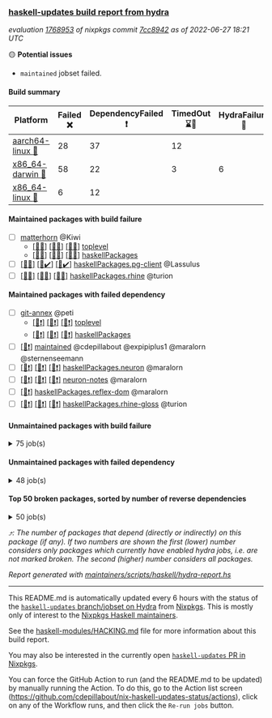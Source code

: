 ### [haskell-updates build report from hydra](https://hydra.nixos.org/jobset/nixpkgs/haskell-updates)
*evaluation [1768953](https://hydra.nixos.org/eval/1768953) of nixpkgs commit [7cc8942](https://github.com/NixOS/nixpkgs/commits/7cc8942e14a3fc4f7be49277d04803bb66fecf35) as of 2022-06-27 18:21 UTC*

:yellow_circle: **Potential issues**
  * `maintained` jobset failed.

#### Build summary

 | Platform | Failed :x: | DependencyFailed :heavy_exclamation_mark: | TimedOut :hourglass::no_entry_sign: | HydraFailure :construction: | Success :heavy_check_mark: | 
 | --- | --- | --- | --- | --- | --- | 
 | [aarch64-linux :iphone:](https://hydra.nixos.org/eval/1768953?filter=.aarch64-linux) | 28 | 37 | 12 |  | 6273 | 
 | [x86_64-darwin :apple:](https://hydra.nixos.org/eval/1768953?filter=.x86_64-darwin) | 58 | 22 | 3 | 6 | 6206 | 
 | [x86_64-linux :penguin:](https://hydra.nixos.org/eval/1768953?filter=.x86_64-linux) | 6 | 12 |  |  | 6365 | 
#### Maintained packages with build failure
- [ ] [matterhorn](https://hydra.nixos.org/eval/1768953?filter=matterhorn) @Kiwi
  - [[:iphone::x:]](https://hydra.nixos.org/build/181631400) [[:apple::x:]](https://hydra.nixos.org/build/181631581) [[:penguin::x:]](https://hydra.nixos.org/build/181631449) [toplevel](https://hydra.nixos.org/eval/1768953?filter=matterhorn)
  - [[:iphone::x:]](https://hydra.nixos.org/build/181631243) [[:apple::x:]](https://hydra.nixos.org/build/181630960) [[:penguin::x:]](https://hydra.nixos.org/build/181631490) [haskellPackages](https://hydra.nixos.org/eval/1768953?filter=haskellPackages.matterhorn)
- [ ] [[:iphone::x:]](https://hydra.nixos.org/build/181630954) [[:apple::heavy_check_mark:]](https://hydra.nixos.org/build/181631462) [[:penguin::heavy_check_mark:]](https://hydra.nixos.org/build/181631075) [haskellPackages.pg-client](https://hydra.nixos.org/eval/1768953?filter=haskellPackages.pg-client) @Lassulus
- [ ] [[:iphone::x:]](https://hydra.nixos.org/build/181631659) [[:apple::x:]](https://hydra.nixos.org/build/181631399) [[:penguin::x:]](https://hydra.nixos.org/build/181631566) [haskellPackages.rhine](https://hydra.nixos.org/eval/1768953?filter=haskellPackages.rhine) @turion
#### Maintained packages with failed dependency
- [ ] [git-annex](https://hydra.nixos.org/eval/1768953?filter=git-annex) @peti
  - [[:iphone::heavy_exclamation_mark:]](https://hydra.nixos.org/build/181631476) [[:apple::heavy_exclamation_mark:]](https://hydra.nixos.org/build/181631307) [[:penguin::heavy_exclamation_mark:]](https://hydra.nixos.org/build/181631365) [toplevel](https://hydra.nixos.org/eval/1768953?filter=git-annex)
  - [[:iphone::heavy_exclamation_mark:]](https://hydra.nixos.org/build/181630906) [[:apple::heavy_exclamation_mark:]](https://hydra.nixos.org/build/181631177) [[:penguin::heavy_exclamation_mark:]](https://hydra.nixos.org/build/181631201) [haskellPackages](https://hydra.nixos.org/eval/1768953?filter=haskellPackages.git-annex)
- [ ] [[:penguin::heavy_exclamation_mark:]](https://hydra.nixos.org/build/181631494) [maintained](https://hydra.nixos.org/eval/1768953?filter=maintained) @cdepillabout @expipiplus1 @maralorn @sternenseemann
- [ ] [[:iphone::heavy_exclamation_mark:]](https://hydra.nixos.org/build/181631669) [[:apple::heavy_exclamation_mark:]](https://hydra.nixos.org/build/181631212) [[:penguin::heavy_exclamation_mark:]](https://hydra.nixos.org/build/181630859) [haskellPackages.neuron](https://hydra.nixos.org/eval/1768953?filter=haskellPackages.neuron) @maralorn
- [ ] [[:iphone::heavy_exclamation_mark:]](https://hydra.nixos.org/build/181631160) [[:apple::heavy_exclamation_mark:]](https://hydra.nixos.org/build/181631658) [[:penguin::heavy_exclamation_mark:]](https://hydra.nixos.org/build/181631393) [neuron-notes](https://hydra.nixos.org/eval/1768953?filter=neuron-notes) @maralorn
- [ ] [[:penguin::heavy_exclamation_mark:]](https://hydra.nixos.org/build/181631145) [haskellPackages.reflex-dom](https://hydra.nixos.org/eval/1768953?filter=haskellPackages.reflex-dom) @maralorn
- [ ] [[:iphone::heavy_exclamation_mark:]](https://hydra.nixos.org/build/181631303) [[:apple::heavy_exclamation_mark:]](https://hydra.nixos.org/build/181631674) [[:penguin::heavy_exclamation_mark:]](https://hydra.nixos.org/build/181631069) [haskellPackages.rhine-gloss](https://hydra.nixos.org/eval/1768953?filter=haskellPackages.rhine-gloss) @turion
#### Unmaintained packages with build failure
<details><summary>75 job(s) </summary>

- [ ] [[:iphone::x:]](https://hydra.nixos.org/build/181631297) [[:apple::x:]](https://hydra.nixos.org/build/181630989) [[:penguin::x:]](https://hydra.nixos.org/build/181631660) [haskellPackages.reflex](https://hydra.nixos.org/eval/1768953?filter=haskellPackages.reflex)  :arrow_heading_up: 7 | 44
- [ ] [[:iphone::x:]](https://hydra.nixos.org/build/181215491) [[:apple::heavy_check_mark:]](https://hydra.nixos.org/build/181215072) [[:penguin::heavy_check_mark:]](https://hydra.nixos.org/build/181220196) [haskellPackages.OrderedBits](https://hydra.nixos.org/eval/1768953?filter=haskellPackages.OrderedBits)  :arrow_heading_up: 5 | 36
- [ ] [[:iphone::heavy_check_mark:]](https://hydra.nixos.org/build/181219383) [[:apple::x:]](https://hydra.nixos.org/build/181218563) [[:penguin::heavy_check_mark:]](https://hydra.nixos.org/build/181217309) [haskellPackages.zip](https://hydra.nixos.org/eval/1768953?filter=haskellPackages.zip)  :arrow_heading_up: 5 | 11
- [ ] [[:iphone::x:]](https://hydra.nixos.org/build/181219721) [[:apple::heavy_check_mark:]](https://hydra.nixos.org/build/181219617) [[:penguin::heavy_check_mark:]](https://hydra.nixos.org/build/181216423) [haskellPackages.polysemy-conc](https://hydra.nixos.org/eval/1768953?filter=haskellPackages.polysemy-conc)  :arrow_heading_up: 5 | 10
- [ ] [[:iphone::x:]](https://hydra.nixos.org/build/181217887) [[:apple::heavy_check_mark:]](https://hydra.nixos.org/build/181217104) [[:penguin::heavy_check_mark:]](https://hydra.nixos.org/build/181217686) [haskellPackages.hw-json-simd](https://hydra.nixos.org/eval/1768953?filter=haskellPackages.hw-json-simd)  :arrow_heading_up: 2 | 8
- [ ] [[:iphone::x:]](https://hydra.nixos.org/build/181631370) [[:apple::heavy_check_mark:]](https://hydra.nixos.org/build/181631322) [[:penguin::heavy_check_mark:]](https://hydra.nixos.org/build/181630847) [haskellPackages.hw-simd](https://hydra.nixos.org/eval/1768953?filter=haskellPackages.hw-simd)  :arrow_heading_up: 2 | 8
- [ ] [[:iphone::x:]](https://hydra.nixos.org/build/180919586) [[:apple::heavy_check_mark:]](https://hydra.nixos.org/build/180928919) [[:penguin::heavy_check_mark:]](https://hydra.nixos.org/build/180919438) [haskellPackages.quic](https://hydra.nixos.org/eval/1768953?filter=haskellPackages.quic)  :arrow_heading_up: 2 | 2
- [ ] [[:iphone::x:]](https://hydra.nixos.org/build/180917028) [[:apple::heavy_check_mark:]](https://hydra.nixos.org/build/180916690) [[:penguin::heavy_check_mark:]](https://hydra.nixos.org/build/180914250) [haskellPackages.freetype2](https://hydra.nixos.org/eval/1768953?filter=haskellPackages.freetype2)  :arrow_heading_up: 1 | 8
- [ ] [[:iphone::x:]](https://hydra.nixos.org/build/181214873) [[:apple::heavy_check_mark:]](https://hydra.nixos.org/build/181220078) [[:penguin::heavy_check_mark:]](https://hydra.nixos.org/build/181217952) [haskellPackages.flatparse](https://hydra.nixos.org/eval/1768953?filter=haskellPackages.flatparse)  :arrow_heading_up: 1 | 5
- [ ] [[:iphone::x:]](https://hydra.nixos.org/build/180932162) [[:apple::heavy_check_mark:]](https://hydra.nixos.org/build/180914093) [[:penguin::heavy_check_mark:]](https://hydra.nixos.org/build/180931907) [haskellPackages.long-double](https://hydra.nixos.org/eval/1768953?filter=haskellPackages.long-double)  :arrow_heading_up: 1 | 2
- [ ] [[:iphone::x:]](https://hydra.nixos.org/build/180925334) [[:apple::x:]](https://hydra.nixos.org/build/180927529) [[:penguin::heavy_check_mark:]](https://hydra.nixos.org/build/180916706) [haskellPackages.easytensor](https://hydra.nixos.org/eval/1768953?filter=haskellPackages.easytensor)  :arrow_heading_up: 1 | 1
- [ ] [[:iphone::x:]](https://hydra.nixos.org/build/180916464) [[:apple::heavy_check_mark:]](https://hydra.nixos.org/build/180930209) [[:penguin::heavy_check_mark:]](https://hydra.nixos.org/build/180929837) [haskellPackages.nlopt-haskell](https://hydra.nixos.org/eval/1768953?filter=haskellPackages.nlopt-haskell)  :arrow_heading_up: 1 | 1
- [ ] [[:iphone::x:]](https://hydra.nixos.org/build/181631651) [[:apple::x:]](https://hydra.nixos.org/build/181631068) [[:penguin::x:]](https://hydra.nixos.org/build/181630869) [haskellPackages.rustls](https://hydra.nixos.org/eval/1768953?filter=haskellPackages.rustls)  :arrow_heading_up: 1 | 1
- [ ] [[:iphone::x:]](https://hydra.nixos.org/build/180920611) [[:apple::heavy_check_mark:]](https://hydra.nixos.org/build/180928862) [[:penguin::heavy_check_mark:]](https://hydra.nixos.org/build/180918689) [haskellPackages.swisstable](https://hydra.nixos.org/eval/1768953?filter=haskellPackages.swisstable)  :arrow_heading_up: 1 | 1
- [ ] [[:iphone::x:]](https://hydra.nixos.org/build/180919558) [[:apple::heavy_check_mark:]](https://hydra.nixos.org/build/180919860) [[:penguin::heavy_check_mark:]](https://hydra.nixos.org/build/180917428) [haskellPackages.unicode-properties](https://hydra.nixos.org/eval/1768953?filter=haskellPackages.unicode-properties)  :arrow_heading_up: 1 | 1
- [ ] [[:iphone::x:]](https://hydra.nixos.org/build/181631275) [[:apple::x:]](https://hydra.nixos.org/build/181631549) [[:penguin::x:]](https://hydra.nixos.org/build/181631545) [haskell.packages.ghc8107.purescript](https://hydra.nixos.org/eval/1768953?filter=haskell.packages.ghc8107.purescript)  :arrow_heading_up: 0 | 8
- [ ] [[:iphone::heavy_check_mark:]](https://hydra.nixos.org/build/180919819) [[:apple::x:]](https://hydra.nixos.org/build/180916063) [[:penguin::heavy_check_mark:]](https://hydra.nixos.org/build/180915941) [haskellPackages.PyF](https://hydra.nixos.org/eval/1768953?filter=haskellPackages.PyF)  :arrow_heading_up: 0 | 4
- [ ] [[:iphone::heavy_check_mark:]](https://hydra.nixos.org/build/180926531) [[:apple::x:]](https://hydra.nixos.org/build/180931287) [[:penguin::heavy_check_mark:]](https://hydra.nixos.org/build/180917049) [haskellPackages.hmidi](https://hydra.nixos.org/eval/1768953?filter=haskellPackages.hmidi)  :arrow_heading_up: 0 | 4
- [ ] [[:iphone::heavy_check_mark:]](https://hydra.nixos.org/build/181216462) [[:apple::x:]](https://hydra.nixos.org/build/181220290) [[:penguin::heavy_check_mark:]](https://hydra.nixos.org/build/181220153) [haskellPackages.posix-socket](https://hydra.nixos.org/eval/1768953?filter=haskellPackages.posix-socket)  :arrow_heading_up: 0 | 2
- [ ] [[:iphone::x:]](https://hydra.nixos.org/build/181631162) [[:apple::x:]](https://hydra.nixos.org/build/181631679) [[:penguin::x:]](https://hydra.nixos.org/build/181630860) [haskellPackages.discord-haskell](https://hydra.nixos.org/eval/1768953?filter=haskellPackages.discord-haskell)  :arrow_heading_up: 0 | 1
- [ ] [[:iphone::heavy_check_mark:]](https://hydra.nixos.org/build/181218663) [[:apple::x:]](https://hydra.nixos.org/build/181218267) [[:penguin::heavy_check_mark:]](https://hydra.nixos.org/build/181219989) [haskellPackages.gi-gdkx11](https://hydra.nixos.org/eval/1768953?filter=haskellPackages.gi-gdkx11)  :arrow_heading_up: 0 | 1
- [ ] [[:iphone::heavy_check_mark:]](https://hydra.nixos.org/build/180915435) [[:apple::x:]](https://hydra.nixos.org/build/180926252) [[:penguin::heavy_check_mark:]](https://hydra.nixos.org/build/180916892) [haskellPackages.hamid](https://hydra.nixos.org/eval/1768953?filter=haskellPackages.hamid)  :arrow_heading_up: 0 | 1
- [ ] [[:iphone::heavy_check_mark:]](https://hydra.nixos.org/build/180916932) [[:apple::x:]](https://hydra.nixos.org/build/180930872) [[:penguin::heavy_check_mark:]](https://hydra.nixos.org/build/180931183) [haskellPackages.hmatrix-morpheus](https://hydra.nixos.org/eval/1768953?filter=haskellPackages.hmatrix-morpheus)  :arrow_heading_up: 0 | 1
- [ ] [[:iphone::heavy_check_mark:]](https://hydra.nixos.org/build/180928837) [[:apple::x:]](https://hydra.nixos.org/build/180927311) [[:penguin::heavy_check_mark:]](https://hydra.nixos.org/build/180925661) [haskellPackages.huckleberry](https://hydra.nixos.org/eval/1768953?filter=haskellPackages.huckleberry)  :arrow_heading_up: 0 | 1
- [ ] [[:iphone::heavy_check_mark:]](https://hydra.nixos.org/build/181539508) [[:apple::x:]](https://hydra.nixos.org/build/180927496) [[:penguin::heavy_check_mark:]](https://hydra.nixos.org/build/181539476) [haskellPackages.openal-ffi](https://hydra.nixos.org/eval/1768953?filter=haskellPackages.openal-ffi)  :arrow_heading_up: 0 | 1
- [ ] [[:iphone::x:]](https://hydra.nixos.org/build/180918524) [[:apple::heavy_check_mark:]](https://hydra.nixos.org/build/180915627) [[:penguin::heavy_check_mark:]](https://hydra.nixos.org/build/180917298) [haskellPackages.picosat](https://hydra.nixos.org/eval/1768953?filter=haskellPackages.picosat)  :arrow_heading_up: 0 | 1
- [ ] [[:iphone::heavy_check_mark:]](https://hydra.nixos.org/build/180929022) [[:apple::x:]](https://hydra.nixos.org/build/180925474) [[:penguin::heavy_check_mark:]](https://hydra.nixos.org/build/180927388) [haskellPackages.select](https://hydra.nixos.org/eval/1768953?filter=haskellPackages.select)  :arrow_heading_up: 0 | 1
- [ ] [[:iphone::heavy_check_mark:]](https://hydra.nixos.org/build/180913380) [[:apple::x:]](https://hydra.nixos.org/build/180917235) [[:penguin::heavy_check_mark:]](https://hydra.nixos.org/build/180923180) [haskellPackages.sysinfo](https://hydra.nixos.org/eval/1768953?filter=haskellPackages.sysinfo)  :arrow_heading_up: 0 | 1
- [ ] [[:iphone::heavy_check_mark:]](https://hydra.nixos.org/build/180929056) [[:apple::x:]](https://hydra.nixos.org/build/180921442) [[:penguin::heavy_check_mark:]](https://hydra.nixos.org/build/180914673) [haskellPackages.FractalArt](https://hydra.nixos.org/eval/1768953?filter=haskellPackages.FractalArt) 
- [ ] [[:iphone::x:]](https://hydra.nixos.org/build/180916655) [[:apple::heavy_check_mark:]](https://hydra.nixos.org/build/180920667) [[:penguin::heavy_check_mark:]](https://hydra.nixos.org/build/180924203) [haskellPackages.HsASA](https://hydra.nixos.org/eval/1768953?filter=haskellPackages.HsASA) 
- [ ] [[:iphone::heavy_check_mark:]](https://hydra.nixos.org/build/180931908) [[:apple::x:]](https://hydra.nixos.org/build/180917108) [[:penguin::heavy_check_mark:]](https://hydra.nixos.org/build/180927866) [haskellPackages.chiphunk](https://hydra.nixos.org/eval/1768953?filter=haskellPackages.chiphunk) 
- [ ] [[:iphone::x:]](https://hydra.nixos.org/build/180921333) [[:apple::heavy_check_mark:]](https://hydra.nixos.org/build/180920296) [[:penguin::heavy_check_mark:]](https://hydra.nixos.org/build/180918218) [haskellPackages.comfort-fftw](https://hydra.nixos.org/eval/1768953?filter=haskellPackages.comfort-fftw) 
- [ ] [[:iphone::heavy_check_mark:]](https://hydra.nixos.org/build/180929622) [[:apple::x:]](https://hydra.nixos.org/build/180916807) [[:penguin::heavy_check_mark:]](https://hydra.nixos.org/build/180923768) [haskellPackages.diskhash](https://hydra.nixos.org/eval/1768953?filter=haskellPackages.diskhash) 
- [ ] [[:iphone::heavy_check_mark:]](https://hydra.nixos.org/build/180930841) [[:apple::x:]](https://hydra.nixos.org/build/180925496) [[:penguin::heavy_check_mark:]](https://hydra.nixos.org/build/180914584) [haskellPackages.env-extra](https://hydra.nixos.org/eval/1768953?filter=haskellPackages.env-extra) 
- [ ] [[:iphone::heavy_check_mark:]](https://hydra.nixos.org/build/180916440) [[:apple::x:]](https://hydra.nixos.org/build/180918458) [[:penguin::heavy_check_mark:]](https://hydra.nixos.org/build/180922663) [haskellPackages.epub-tools](https://hydra.nixos.org/eval/1768953?filter=haskellPackages.epub-tools) 
- [ ] [[:iphone::heavy_check_mark:]](https://hydra.nixos.org/build/180920690) [[:apple::x:]](https://hydra.nixos.org/build/180923700) [[:penguin::heavy_check_mark:]](https://hydra.nixos.org/build/180925368) [haskellPackages.fudgets](https://hydra.nixos.org/eval/1768953?filter=haskellPackages.fudgets) 
- [ ] [[:iphone::heavy_check_mark:]](https://hydra.nixos.org/build/181217978) [[:apple::x:]](https://hydra.nixos.org/build/181219181) [[:penguin::heavy_check_mark:]](https://hydra.nixos.org/build/181216886) [haskellPackages.gerrit](https://hydra.nixos.org/eval/1768953?filter=haskellPackages.gerrit) 
- [ ] [[:iphone::heavy_check_mark:]](https://hydra.nixos.org/build/180923881) [[:apple::x:]](https://hydra.nixos.org/build/180928812) [[:penguin::heavy_check_mark:]](https://hydra.nixos.org/build/180930430) [haskellPackages.ghc-gc-hook](https://hydra.nixos.org/eval/1768953?filter=haskellPackages.ghc-gc-hook) 
- [ ] [[:apple::x:]](https://hydra.nixos.org/build/181217781) [haskellPackages.gi-gtkosxapplication](https://hydra.nixos.org/eval/1768953?filter=haskellPackages.gi-gtkosxapplication) 
- [ ] [[:iphone::x:]](https://hydra.nixos.org/build/180930054) [[:penguin::heavy_check_mark:]](https://hydra.nixos.org/build/180929967) [haskellPackages.gnome-keyring](https://hydra.nixos.org/eval/1768953?filter=haskellPackages.gnome-keyring) 
- [ ] [[:apple::x:]](https://hydra.nixos.org/build/180916711) [haskellPackages.gtk-mac-integration](https://hydra.nixos.org/eval/1768953?filter=haskellPackages.gtk-mac-integration) 
- [ ] [[:iphone::heavy_check_mark:]](https://hydra.nixos.org/build/180922334) [[:apple::x:]](https://hydra.nixos.org/build/180914373) [[:penguin::heavy_check_mark:]](https://hydra.nixos.org/build/180914347) [haskellPackages.gtk-traymanager](https://hydra.nixos.org/eval/1768953?filter=haskellPackages.gtk-traymanager) 
- [ ] [[:apple::x:]](https://hydra.nixos.org/build/180930325) [haskellPackages.gtk3-mac-integration](https://hydra.nixos.org/eval/1768953?filter=haskellPackages.gtk3-mac-integration) 
- [ ] [[:iphone::heavy_check_mark:]](https://hydra.nixos.org/build/180931095) [[:apple::x:]](https://hydra.nixos.org/build/180926799) [[:penguin::heavy_check_mark:]](https://hydra.nixos.org/build/180925591) [haskellPackages.hid](https://hydra.nixos.org/eval/1768953?filter=haskellPackages.hid) 
- [ ] [[:iphone::heavy_check_mark:]](https://hydra.nixos.org/build/180925058) [[:apple::x:]](https://hydra.nixos.org/build/180926028) [[:penguin::heavy_check_mark:]](https://hydra.nixos.org/build/180916549) [haskellPackages.higher-leveldb](https://hydra.nixos.org/eval/1768953?filter=haskellPackages.higher-leveldb) 
- [ ] [[:iphone::heavy_check_mark:]](https://hydra.nixos.org/build/181630862) [[:apple::x:]](https://hydra.nixos.org/build/181631326) [[:penguin::heavy_check_mark:]](https://hydra.nixos.org/build/181631516) [haskellPackages.highlight](https://hydra.nixos.org/eval/1768953?filter=haskellPackages.highlight) 
- [ ] [[:iphone::heavy_check_mark:]](https://hydra.nixos.org/build/181216976) [[:apple::x:]](https://hydra.nixos.org/build/181220642) [[:penguin::heavy_check_mark:]](https://hydra.nixos.org/build/181219635) [haskellPackages.hinotify-conduit](https://hydra.nixos.org/eval/1768953?filter=haskellPackages.hinotify-conduit) 
- [ ] [[:iphone::heavy_check_mark:]](https://hydra.nixos.org/build/180915017) [[:apple::x:]](https://hydra.nixos.org/build/180925998) [[:penguin::heavy_check_mark:]](https://hydra.nixos.org/build/180913515) [haskellPackages.hsshellscript](https://hydra.nixos.org/eval/1768953?filter=haskellPackages.hsshellscript) 
- [ ] [[:iphone::heavy_check_mark:]](https://hydra.nixos.org/build/180928634) [[:apple::x:]](https://hydra.nixos.org/build/180919427) [[:penguin::heavy_check_mark:]](https://hydra.nixos.org/build/180914603) [haskellPackages.hssourceinfo](https://hydra.nixos.org/eval/1768953?filter=haskellPackages.hssourceinfo) 
- [ ] [[:iphone::heavy_check_mark:]](https://hydra.nixos.org/build/180927504) [[:apple::x:]](https://hydra.nixos.org/build/180919363) [[:penguin::heavy_check_mark:]](https://hydra.nixos.org/build/180922144) [haskellPackages.ipcvar](https://hydra.nixos.org/eval/1768953?filter=haskellPackages.ipcvar) 
- [ ] [[:iphone::x:]](https://hydra.nixos.org/build/181217677) [[:apple::heavy_check_mark:]](https://hydra.nixos.org/build/181220022) [[:penguin::heavy_check_mark:]](https://hydra.nixos.org/build/181217995) [haskellPackages.jammittools](https://hydra.nixos.org/eval/1768953?filter=haskellPackages.jammittools) 
- [ ] [[:apple::x:]](https://hydra.nixos.org/build/180921277) [haskellPackages.kqueue](https://hydra.nixos.org/eval/1768953?filter=haskellPackages.kqueue) 
- [ ] [[:iphone::heavy_check_mark:]](https://hydra.nixos.org/build/180928147) [[:apple::x:]](https://hydra.nixos.org/build/180919820) [[:penguin::heavy_check_mark:]](https://hydra.nixos.org/build/180915732) [haskellPackages.linux-framebuffer](https://hydra.nixos.org/eval/1768953?filter=haskellPackages.linux-framebuffer) 
- [ ] [[:iphone::heavy_check_mark:]](https://hydra.nixos.org/build/181215225) [[:apple::x:]](https://hydra.nixos.org/build/181219264) [[:penguin::heavy_check_mark:]](https://hydra.nixos.org/build/181216549) [haskellPackages.mediawiki2latex](https://hydra.nixos.org/eval/1768953?filter=haskellPackages.mediawiki2latex) 
- [ ] [[:iphone::heavy_check_mark:]](https://hydra.nixos.org/build/180931734) [[:apple::x:]](https://hydra.nixos.org/build/180928479) [[:penguin::heavy_check_mark:]](https://hydra.nixos.org/build/180915059) [haskellPackages.memfd](https://hydra.nixos.org/eval/1768953?filter=haskellPackages.memfd) 
- [ ] [[:iphone::heavy_check_mark:]](https://hydra.nixos.org/build/180918049) [[:apple::x:]](https://hydra.nixos.org/build/180915245) [[:penguin::heavy_check_mark:]](https://hydra.nixos.org/build/180918396) [haskellPackages.mercury-api](https://hydra.nixos.org/eval/1768953?filter=haskellPackages.mercury-api) 
- [ ] [[:iphone::heavy_check_mark:]](https://hydra.nixos.org/build/180919083) [[:apple::x:]](https://hydra.nixos.org/build/180931100) [[:penguin::heavy_check_mark:]](https://hydra.nixos.org/build/180925378) [haskellPackages.nano-cryptr](https://hydra.nixos.org/eval/1768953?filter=haskellPackages.nano-cryptr) 
- [ ] [[:iphone::heavy_check_mark:]](https://hydra.nixos.org/build/181215680) [[:apple::x:]](https://hydra.nixos.org/build/181219898) [[:penguin::heavy_check_mark:]](https://hydra.nixos.org/build/181214798) [haskellPackages.persistent-pagination](https://hydra.nixos.org/eval/1768953?filter=haskellPackages.persistent-pagination) 
- [ ] [[:iphone::heavy_check_mark:]](https://hydra.nixos.org/build/181215470) [[:apple::x:]](https://hydra.nixos.org/build/181215996) [[:penguin::heavy_check_mark:]](https://hydra.nixos.org/build/181216629) [haskellPackages.phatsort](https://hydra.nixos.org/eval/1768953?filter=haskellPackages.phatsort) 
- [ ] [[:iphone::heavy_check_mark:]](https://hydra.nixos.org/build/180920020) [[:apple::x:]](https://hydra.nixos.org/build/180914490) [[:penguin::heavy_check_mark:]](https://hydra.nixos.org/build/180926099) [haskellPackages.ping-wrapper](https://hydra.nixos.org/eval/1768953?filter=haskellPackages.ping-wrapper) 
- [ ] [[:iphone::heavy_check_mark:]](https://hydra.nixos.org/build/180926743) [[:apple::x:]](https://hydra.nixos.org/build/180923137) [[:penguin::heavy_check_mark:]](https://hydra.nixos.org/build/180922850) [haskellPackages.posix-timer](https://hydra.nixos.org/eval/1768953?filter=haskellPackages.posix-timer) 
- [ ] [[:iphone::heavy_check_mark:]](https://hydra.nixos.org/build/180914300) [[:apple::x:]](https://hydra.nixos.org/build/180914271) [[:penguin::heavy_check_mark:]](https://hydra.nixos.org/build/180915106) [haskellPackages.pthread](https://hydra.nixos.org/eval/1768953?filter=haskellPackages.pthread) 
- [ ] [[:iphone::x:]](https://hydra.nixos.org/build/180923259) [[:apple::heavy_check_mark:]](https://hydra.nixos.org/build/180929137) [[:penguin::heavy_check_mark:]](https://hydra.nixos.org/build/180925421) [haskellPackages.risc386](https://hydra.nixos.org/eval/1768953?filter=haskellPackages.risc386) 
- [ ] [[:iphone::heavy_check_mark:]](https://hydra.nixos.org/build/181539447) [[:apple::x:]](https://hydra.nixos.org/build/180925060) [[:penguin::heavy_check_mark:]](https://hydra.nixos.org/build/181539569) [haskellPackages.sfml-audio](https://hydra.nixos.org/eval/1768953?filter=haskellPackages.sfml-audio) 
- [ ] [[:iphone::heavy_check_mark:]](https://hydra.nixos.org/build/180920414) [[:apple::x:]](https://hydra.nixos.org/build/180930142) [[:penguin::heavy_check_mark:]](https://hydra.nixos.org/build/180924465) [haskellPackages.shared-memory](https://hydra.nixos.org/eval/1768953?filter=haskellPackages.shared-memory) 
- [ ] [[:iphone::hourglass::no_entry_sign:]](https://hydra.nixos.org/build/181219202) [[:apple::x:]](https://hydra.nixos.org/build/181220451) [[:penguin::heavy_check_mark:]](https://hydra.nixos.org/build/181218302) [haskellPackages.skews](https://hydra.nixos.org/eval/1768953?filter=haskellPackages.skews) 
- [ ] [[:iphone::x:]](https://hydra.nixos.org/build/180931151) [[:apple::x:]](https://hydra.nixos.org/build/180920774) [[:penguin::heavy_check_mark:]](https://hydra.nixos.org/build/180928894) [haskellPackages.slugify](https://hydra.nixos.org/eval/1768953?filter=haskellPackages.slugify) 
- [ ] [[:iphone::heavy_check_mark:]](https://hydra.nixos.org/build/181218143) [[:apple::x:]](https://hydra.nixos.org/build/181216821) [[:penguin::heavy_check_mark:]](https://hydra.nixos.org/build/181218185) [haskellPackages.statistics-skinny](https://hydra.nixos.org/eval/1768953?filter=haskellPackages.statistics-skinny) 
- [ ] [[:iphone::heavy_check_mark:]](https://hydra.nixos.org/build/180925228) [[:apple::x:]](https://hydra.nixos.org/build/180925630) [[:penguin::heavy_check_mark:]](https://hydra.nixos.org/build/180924813) [haskellPackages.tailfile-hinotify](https://hydra.nixos.org/eval/1768953?filter=haskellPackages.tailfile-hinotify) 
- [ ] [[:iphone::x:]](https://hydra.nixos.org/build/180927395) [[:apple::heavy_check_mark:]](https://hydra.nixos.org/build/180928613) [[:penguin::heavy_check_mark:]](https://hydra.nixos.org/build/180932287) [haskellPackages.wiringPi](https://hydra.nixos.org/eval/1768953?filter=haskellPackages.wiringPi) 
- [ ] [[:iphone::x:]](https://hydra.nixos.org/build/180929416) [[:apple::heavy_check_mark:]](https://hydra.nixos.org/build/180924923) [[:penguin::heavy_check_mark:]](https://hydra.nixos.org/build/180919772) [haskellPackages.x86-64bit](https://hydra.nixos.org/eval/1768953?filter=haskellPackages.x86-64bit) 
- [ ] [[:iphone::heavy_check_mark:]](https://hydra.nixos.org/build/180918061) [[:apple::x:]](https://hydra.nixos.org/build/180916098) [[:penguin::heavy_check_mark:]](https://hydra.nixos.org/build/180931350) [haskellPackages.xmonad-utils](https://hydra.nixos.org/eval/1768953?filter=haskellPackages.xmonad-utils) 
- [ ] [[:iphone::heavy_check_mark:]](https://hydra.nixos.org/build/180926418) [[:apple::x:]](https://hydra.nixos.org/build/180922653) [[:penguin::heavy_check_mark:]](https://hydra.nixos.org/build/180916570) [haskellPackages.yoga](https://hydra.nixos.org/eval/1768953?filter=haskellPackages.yoga) 
- [ ] [[:iphone::heavy_check_mark:]](https://hydra.nixos.org/build/180913347) [[:apple::x:]](https://hydra.nixos.org/build/180924617) [[:penguin::heavy_check_mark:]](https://hydra.nixos.org/build/180924181) [haskellPackages.zot](https://hydra.nixos.org/eval/1768953?filter=haskellPackages.zot) 
- [ ] [[:iphone::heavy_check_mark:]](https://hydra.nixos.org/build/180916067) [[:apple::x:]](https://hydra.nixos.org/build/180915198) [[:penguin::heavy_check_mark:]](https://hydra.nixos.org/build/180926233) [haskellPackages.zxcvbn-c](https://hydra.nixos.org/eval/1768953?filter=haskellPackages.zxcvbn-c) 
</details>

#### Unmaintained packages with failed dependency
<details><summary>48 job(s) </summary>

- [ ] [[:iphone::heavy_exclamation_mark:]](https://hydra.nixos.org/build/181215737) [[:apple::heavy_check_mark:]](https://hydra.nixos.org/build/181219737) [[:penguin::heavy_check_mark:]](https://hydra.nixos.org/build/181214900) [haskellPackages.PrimitiveArray](https://hydra.nixos.org/eval/1768953?filter=haskellPackages.PrimitiveArray)  :arrow_heading_up: 4 | 35
- [ ] [[:iphone::heavy_exclamation_mark:]](https://hydra.nixos.org/build/181630982) [[:apple::heavy_exclamation_mark:]](https://hydra.nixos.org/build/181631671) [[:penguin::heavy_exclamation_mark:]](https://hydra.nixos.org/build/181630912) [haskellPackages.reflex-dom-core](https://hydra.nixos.org/eval/1768953?filter=haskellPackages.reflex-dom-core)  :arrow_heading_up: 4 | 20
- [ ] [[:iphone::heavy_check_mark:]](https://hydra.nixos.org/build/181215162) [[:apple::heavy_exclamation_mark:]](https://hydra.nixos.org/build/181214784) [[:penguin::heavy_check_mark:]](https://hydra.nixos.org/build/181214888) [haskellPackages.xlsx](https://hydra.nixos.org/eval/1768953?filter=haskellPackages.xlsx)  :arrow_heading_up: 4 | 6
- [ ] [[:iphone::heavy_exclamation_mark:]](https://hydra.nixos.org/build/181216091) [[:apple::heavy_check_mark:]](https://hydra.nixos.org/build/181215871) [[:penguin::heavy_check_mark:]](https://hydra.nixos.org/build/181215764) [haskellPackages.BiobaseTypes](https://hydra.nixos.org/eval/1768953?filter=haskellPackages.BiobaseTypes)  :arrow_heading_up: 3 | 21
- [ ] [[:iphone::heavy_exclamation_mark:]](https://hydra.nixos.org/build/181216552) [[:apple::heavy_check_mark:]](https://hydra.nixos.org/build/181216238) [[:penguin::heavy_check_mark:]](https://hydra.nixos.org/build/181215288) [haskellPackages.polysemy-log](https://hydra.nixos.org/eval/1768953?filter=haskellPackages.polysemy-log)  :arrow_heading_up: 3 | 8
- [ ] [[:iphone::heavy_check_mark:]](https://hydra.nixos.org/build/181215320) [[:apple::heavy_exclamation_mark:]](https://hydra.nixos.org/build/181216863) [[:penguin::heavy_check_mark:]](https://hydra.nixos.org/build/181216224) [haskellPackages.cointracking-imports](https://hydra.nixos.org/eval/1768953?filter=haskellPackages.cointracking-imports)  :arrow_heading_up: 2 | 2
- [ ] [[:iphone::heavy_exclamation_mark:]](https://hydra.nixos.org/build/181215467) [[:apple::heavy_check_mark:]](https://hydra.nixos.org/build/181217569) [[:penguin::heavy_check_mark:]](https://hydra.nixos.org/build/181214998) [haskellPackages.BiobaseENA](https://hydra.nixos.org/eval/1768953?filter=haskellPackages.BiobaseENA)  :arrow_heading_up: 1 | 18
- [ ] [hoogle](https://hydra.nixos.org/eval/1768953?filter=hoogle)  :arrow_heading_up: 1 | 3
  - [[:iphone::heavy_check_mark:]](https://hydra.nixos.org/build/181215372) [[:apple::heavy_check_mark:]](https://hydra.nixos.org/build/181217983) [[:penguin::heavy_check_mark:]](https://hydra.nixos.org/build/181215767) [haskell.packages.ghc8107](https://hydra.nixos.org/eval/1768953?filter=haskell.packages.ghc8107.hoogle)
  - [[:iphone::heavy_check_mark:]](https://hydra.nixos.org/build/181217499) [[:apple::heavy_check_mark:]](https://hydra.nixos.org/build/181218769) [[:penguin::heavy_check_mark:]](https://hydra.nixos.org/build/181219189) [haskell.packages.ghc884](https://hydra.nixos.org/eval/1768953?filter=haskell.packages.ghc884.hoogle)
  - [[:iphone::heavy_check_mark:]](https://hydra.nixos.org/build/181214714) [[:apple::heavy_check_mark:]](https://hydra.nixos.org/build/181217796) [[:penguin::heavy_check_mark:]](https://hydra.nixos.org/build/181220169) [haskell.packages.ghc902](https://hydra.nixos.org/eval/1768953?filter=haskell.packages.ghc902.hoogle)
  - [[:iphone::heavy_exclamation_mark:]](https://hydra.nixos.org/build/181216643) [[:apple::heavy_check_mark:]](https://hydra.nixos.org/build/181220245) [[:penguin::heavy_check_mark:]](https://hydra.nixos.org/build/181217431) [haskell.packages.ghc923](https://hydra.nixos.org/eval/1768953?filter=haskell.packages.ghc923.hoogle)
  - [[:iphone::heavy_check_mark:]](https://hydra.nixos.org/build/181218407) [[:apple::heavy_check_mark:]](https://hydra.nixos.org/build/181219341) [[:penguin::heavy_check_mark:]](https://hydra.nixos.org/build/181217580) [haskellPackages](https://hydra.nixos.org/eval/1768953?filter=haskellPackages.hoogle)
- [ ] [[:iphone::heavy_exclamation_mark:]](https://hydra.nixos.org/build/181215684) [[:apple::heavy_check_mark:]](https://hydra.nixos.org/build/181215093) [[:penguin::heavy_check_mark:]](https://hydra.nixos.org/build/181216750) [haskellPackages.http3](https://hydra.nixos.org/eval/1768953?filter=haskellPackages.http3)  :arrow_heading_up: 1 | 1
- [ ] [[:iphone::heavy_check_mark:]](https://hydra.nixos.org/build/181215570) [[:apple::heavy_exclamation_mark:]](https://hydra.nixos.org/build/181216233) [[:penguin::heavy_check_mark:]](https://hydra.nixos.org/build/181218470) [haskellPackages.moto](https://hydra.nixos.org/eval/1768953?filter=haskellPackages.moto)  :arrow_heading_up: 1 | 1
- [ ] [[:iphone::heavy_exclamation_mark:]](https://hydra.nixos.org/build/181630924) [[:apple::heavy_exclamation_mark:]](https://hydra.nixos.org/build/181631128) [[:penguin::heavy_exclamation_mark:]](https://hydra.nixos.org/build/181631323) [haskellPackages.reflex-dom-pandoc](https://hydra.nixos.org/eval/1768953?filter=haskellPackages.reflex-dom-pandoc)  :arrow_heading_up: 1 | 1
- [ ] [[:iphone::hourglass::no_entry_sign:]](https://hydra.nixos.org/build/181218791) [[:apple::heavy_exclamation_mark:]](https://hydra.nixos.org/build/181216278) [[:penguin::heavy_check_mark:]](https://hydra.nixos.org/build/181220689) [haskellPackages.wss-client](https://hydra.nixos.org/eval/1768953?filter=haskellPackages.wss-client)  :arrow_heading_up: 1 | 1
- [ ] [[:iphone::heavy_exclamation_mark:]](https://hydra.nixos.org/build/181218508) [[:apple::heavy_check_mark:]](https://hydra.nixos.org/build/181218198) [[:penguin::heavy_check_mark:]](https://hydra.nixos.org/build/181219142) [haskellPackages.BiobaseXNA](https://hydra.nixos.org/eval/1768953?filter=haskellPackages.BiobaseXNA)  :arrow_heading_up: 0 | 17
- [ ] [[:iphone::heavy_exclamation_mark:]](https://hydra.nixos.org/build/181631190) [[:apple::heavy_check_mark:]](https://hydra.nixos.org/build/181631299) [[:penguin::heavy_check_mark:]](https://hydra.nixos.org/build/181631095) [haskellPackages.hw-json-standard-cursor](https://hydra.nixos.org/eval/1768953?filter=haskellPackages.hw-json-standard-cursor)  :arrow_heading_up: 0 | 6
- [ ] [[:iphone::heavy_exclamation_mark:]](https://hydra.nixos.org/build/181631033) [[:apple::heavy_check_mark:]](https://hydra.nixos.org/build/181630892) [[:penguin::heavy_check_mark:]](https://hydra.nixos.org/build/181631612) [haskellPackages.hw-json-simple-cursor](https://hydra.nixos.org/eval/1768953?filter=haskellPackages.hw-json-simple-cursor)  :arrow_heading_up: 0 | 4
- [ ] [[:iphone::heavy_exclamation_mark:]](https://hydra.nixos.org/build/181217259) [[:apple::heavy_check_mark:]](https://hydra.nixos.org/build/181220797) [[:penguin::heavy_check_mark:]](https://hydra.nixos.org/build/181215156) [haskellPackages.BiobaseFasta](https://hydra.nixos.org/eval/1768953?filter=haskellPackages.BiobaseFasta)  :arrow_heading_up: 0 | 3
- [ ] [[:iphone::heavy_exclamation_mark:]](https://hydra.nixos.org/build/181220817) [[:apple::heavy_check_mark:]](https://hydra.nixos.org/build/181214954) [[:penguin::heavy_check_mark:]](https://hydra.nixos.org/build/181220717) [haskellPackages.exon](https://hydra.nixos.org/eval/1768953?filter=haskellPackages.exon)  :arrow_heading_up: 0 | 3
- [ ] [[:iphone::heavy_exclamation_mark:]](https://hydra.nixos.org/build/181630999) [[:apple::heavy_check_mark:]](https://hydra.nixos.org/build/181631379) [[:penguin::heavy_check_mark:]](https://hydra.nixos.org/build/181631352) [haskellPackages.hw-dsv](https://hydra.nixos.org/eval/1768953?filter=haskellPackages.hw-dsv)  :arrow_heading_up: 0 | 3
- [ ] [[:iphone::heavy_exclamation_mark:]](https://hydra.nixos.org/build/181219216) [[:apple::heavy_check_mark:]](https://hydra.nixos.org/build/181220744) [[:penguin::heavy_check_mark:]](https://hydra.nixos.org/build/181220233) [haskellPackages.incipit](https://hydra.nixos.org/eval/1768953?filter=haskellPackages.incipit)  :arrow_heading_up: 0 | 3
- [ ] [[:iphone::heavy_exclamation_mark:]](https://hydra.nixos.org/build/181217922) [[:apple::heavy_check_mark:]](https://hydra.nixos.org/build/181216371) [[:penguin::heavy_check_mark:]](https://hydra.nixos.org/build/181218984) [haskellPackages.polysemy-log-co](https://hydra.nixos.org/eval/1768953?filter=haskellPackages.polysemy-log-co)  :arrow_heading_up: 0 | 2
- [ ] [[:iphone::heavy_exclamation_mark:]](https://hydra.nixos.org/build/181215485) [[:apple::heavy_check_mark:]](https://hydra.nixos.org/build/181215950) [[:penguin::heavy_check_mark:]](https://hydra.nixos.org/build/181220546) [haskellPackages.polysemy-process](https://hydra.nixos.org/eval/1768953?filter=haskellPackages.polysemy-process)  :arrow_heading_up: 0 | 1
- [ ] [[:iphone::heavy_exclamation_mark:]](https://hydra.nixos.org/build/180928773) [[:apple::heavy_check_mark:]](https://hydra.nixos.org/build/180918672) [[:penguin::heavy_check_mark:]](https://hydra.nixos.org/build/180924740) [haskellPackages.align-audio](https://hydra.nixos.org/eval/1768953?filter=haskellPackages.align-audio) 
- [ ] [[:iphone::heavy_check_mark:]](https://hydra.nixos.org/build/181216893) [[:apple::heavy_exclamation_mark:]](https://hydra.nixos.org/build/181220462) [[:penguin::heavy_check_mark:]](https://hydra.nixos.org/build/181220542) [haskellPackages.bnb-staking-csvs](https://hydra.nixos.org/eval/1768953?filter=haskellPackages.bnb-staking-csvs) 
- [ ] [[:iphone::heavy_exclamation_mark:]](https://hydra.nixos.org/build/180914067) [[:apple::heavy_exclamation_mark:]](https://hydra.nixos.org/build/180915681) [[:penguin::heavy_check_mark:]](https://hydra.nixos.org/build/180918780) [haskellPackages.easytensor-vulkan](https://hydra.nixos.org/eval/1768953?filter=haskellPackages.easytensor-vulkan) 
- [ ] [[:iphone::heavy_exclamation_mark:]](https://hydra.nixos.org/build/180927089) [[:apple::heavy_check_mark:]](https://hydra.nixos.org/build/180922214) [[:penguin::heavy_check_mark:]](https://hydra.nixos.org/build/180930527) [haskellPackages.harfbuzz-pure](https://hydra.nixos.org/eval/1768953?filter=haskellPackages.harfbuzz-pure) 
- [ ] [[:iphone::heavy_exclamation_mark:]](https://hydra.nixos.org/build/180927092) [[:apple::heavy_check_mark:]](https://hydra.nixos.org/build/180914746) [[:penguin::heavy_check_mark:]](https://hydra.nixos.org/build/180921229) [haskellPackages.hmatrix-nlopt](https://hydra.nixos.org/eval/1768953?filter=haskellPackages.hmatrix-nlopt) 
- [ ] [[:iphone::heavy_exclamation_mark:]](https://hydra.nixos.org/build/180919912) [[:apple::heavy_check_mark:]](https://hydra.nixos.org/build/180928558) [[:penguin::heavy_check_mark:]](https://hydra.nixos.org/build/180914061) [haskellPackages.hs-swisstable-hashtables-class](https://hydra.nixos.org/eval/1768953?filter=haskellPackages.hs-swisstable-hashtables-class) 
- [ ] [[:iphone::heavy_exclamation_mark:]](https://hydra.nixos.org/build/181631408) [[:apple::heavy_exclamation_mark:]](https://hydra.nixos.org/build/181631287) [[:penguin::heavy_exclamation_mark:]](https://hydra.nixos.org/build/181631473) [haskellPackages.http-client-rustls](https://hydra.nixos.org/eval/1768953?filter=haskellPackages.http-client-rustls) 
- [ ] [[:iphone::heavy_exclamation_mark:]](https://hydra.nixos.org/build/181630936) [[:apple::heavy_check_mark:]](https://hydra.nixos.org/build/181631023) [[:penguin::heavy_check_mark:]](https://hydra.nixos.org/build/181630962) [haskellPackages.hw-simd-cli](https://hydra.nixos.org/eval/1768953?filter=haskellPackages.hw-simd-cli) 
- [ ] [[:iphone::heavy_exclamation_mark:]](https://hydra.nixos.org/build/180926061) [[:apple::heavy_check_mark:]](https://hydra.nixos.org/build/180917004) [[:penguin::heavy_check_mark:]](https://hydra.nixos.org/build/180927463) [haskellPackages.kmn-programming](https://hydra.nixos.org/eval/1768953?filter=haskellPackages.kmn-programming) 
- [ ] [[:iphone::heavy_exclamation_mark:]](https://hydra.nixos.org/build/181631448) [[:apple::heavy_exclamation_mark:]](https://hydra.nixos.org/build/181630950) [[:penguin::heavy_exclamation_mark:]](https://hydra.nixos.org/build/181631568) [haskellPackages.monoid-map](https://hydra.nixos.org/eval/1768953?filter=haskellPackages.monoid-map) 
- [ ] [[:iphone::heavy_check_mark:]](https://hydra.nixos.org/build/181214733) [[:apple::heavy_exclamation_mark:]](https://hydra.nixos.org/build/181215926) [[:penguin::heavy_check_mark:]](https://hydra.nixos.org/build/181217581) [haskellPackages.moto-postgresql](https://hydra.nixos.org/eval/1768953?filter=haskellPackages.moto-postgresql) 
- [ ] [[:iphone::hourglass::no_entry_sign:]](https://hydra.nixos.org/build/181216343) [[:apple::heavy_exclamation_mark:]](https://hydra.nixos.org/build/181215294) [[:penguin::heavy_check_mark:]](https://hydra.nixos.org/build/181218426) [haskellPackages.network-messagepack-rpc-websocket](https://hydra.nixos.org/eval/1768953?filter=haskellPackages.network-messagepack-rpc-websocket) 
- [ ] [[:iphone::heavy_exclamation_mark:]](https://hydra.nixos.org/build/181218065) [[:apple::heavy_exclamation_mark:]](https://hydra.nixos.org/build/181214752) [[:penguin::heavy_check_mark:]](https://hydra.nixos.org/build/181217146) [haskellPackages.polysemy-log-di](https://hydra.nixos.org/eval/1768953?filter=haskellPackages.polysemy-log-di) 
- [ ] [[:iphone::heavy_exclamation_mark:]](https://hydra.nixos.org/build/181631645) [[:apple::heavy_exclamation_mark:]](https://hydra.nixos.org/build/181631558) [[:penguin::heavy_exclamation_mark:]](https://hydra.nixos.org/build/181631666) [haskellPackages.reflex-backend-socket](https://hydra.nixos.org/eval/1768953?filter=haskellPackages.reflex-backend-socket) 
- [ ] [[:iphone::heavy_exclamation_mark:]](https://hydra.nixos.org/build/181631053) [[:apple::heavy_exclamation_mark:]](https://hydra.nixos.org/build/181631262) [[:penguin::heavy_exclamation_mark:]](https://hydra.nixos.org/build/181631491) [haskellPackages.reflex-dom-ionic](https://hydra.nixos.org/eval/1768953?filter=haskellPackages.reflex-dom-ionic) 
- [ ] [[:iphone::heavy_exclamation_mark:]](https://hydra.nixos.org/build/180919706) [[:apple::heavy_check_mark:]](https://hydra.nixos.org/build/180921985) [[:penguin::heavy_check_mark:]](https://hydra.nixos.org/build/180927296) [haskellPackages.rounded-hw](https://hydra.nixos.org/eval/1768953?filter=haskellPackages.rounded-hw) 
- [ ] [[:iphone::heavy_check_mark:]](https://hydra.nixos.org/build/181217441) [[:apple::heavy_exclamation_mark:]](https://hydra.nixos.org/build/181218619) [[:penguin::heavy_check_mark:]](https://hydra.nixos.org/build/181219590) [haskellPackages.solana-staking-csvs](https://hydra.nixos.org/eval/1768953?filter=haskellPackages.solana-staking-csvs) 
- [ ] [[:iphone::heavy_exclamation_mark:]](https://hydra.nixos.org/build/180930948) [[:apple::heavy_check_mark:]](https://hydra.nixos.org/build/180917501) [[:penguin::heavy_check_mark:]](https://hydra.nixos.org/build/180917790) [haskellPackages.sound-collage](https://hydra.nixos.org/eval/1768953?filter=haskellPackages.sound-collage) 
- [ ] [[:iphone::heavy_exclamation_mark:]](https://hydra.nixos.org/build/180931846) [[:apple::heavy_check_mark:]](https://hydra.nixos.org/build/180925866) [[:penguin::heavy_check_mark:]](https://hydra.nixos.org/build/180919829) [haskellPackages.unicode-names](https://hydra.nixos.org/eval/1768953?filter=haskellPackages.unicode-names) 
- [ ] [[:iphone::heavy_exclamation_mark:]](https://hydra.nixos.org/build/181217346) [[:apple::heavy_check_mark:]](https://hydra.nixos.org/build/181220215) [[:penguin::heavy_check_mark:]](https://hydra.nixos.org/build/181215455) [haskellPackages.warp-quic](https://hydra.nixos.org/eval/1768953?filter=haskellPackages.warp-quic) 
- [ ] [[:iphone::heavy_check_mark:]](https://hydra.nixos.org/build/180918581) [[:apple::heavy_exclamation_mark:]](https://hydra.nixos.org/build/180918012) [[:penguin::heavy_check_mark:]](https://hydra.nixos.org/build/180932393) [haskellPackages.xbattbar](https://hydra.nixos.org/eval/1768953?filter=haskellPackages.xbattbar) 
- [ ] [[:iphone::heavy_check_mark:]](https://hydra.nixos.org/build/181220526) [[:apple::heavy_exclamation_mark:]](https://hydra.nixos.org/build/181219873) [[:penguin::heavy_check_mark:]](https://hydra.nixos.org/build/181218877) [haskellPackages.xlsx-tabular](https://hydra.nixos.org/eval/1768953?filter=haskellPackages.xlsx-tabular) 
</details>

#### Top 50 broken packages, sorted by number of reverse dependencies
<details><summary>50 job(s) </summary>

[amazonka-core](https://packdeps.haskellers.com/reverse/amazonka-core) :arrow_heading_up: 185  
[gogol-core](https://packdeps.haskellers.com/reverse/gogol-core) :arrow_heading_up: 184  
[haskell98](https://packdeps.haskellers.com/reverse/haskell98) :arrow_heading_up: 153  
[enumerator](https://packdeps.haskellers.com/reverse/enumerator) :arrow_heading_up: 56  
[util](https://packdeps.haskellers.com/reverse/util) :arrow_heading_up: 49  
[derive](https://packdeps.haskellers.com/reverse/derive) :arrow_heading_up: 48  
[amazonka](https://packdeps.haskellers.com/reverse/amazonka) :arrow_heading_up: 43  
[accelerate](https://packdeps.haskellers.com/reverse/accelerate) :arrow_heading_up: 42  
[parseargs](https://packdeps.haskellers.com/reverse/parseargs) :arrow_heading_up: 42  
[syb-with-class](https://packdeps.haskellers.com/reverse/syb-with-class) :arrow_heading_up: 42  
[MonadCatchIO-transformers](https://packdeps.haskellers.com/reverse/MonadCatchIO-transformers) :arrow_heading_up: 41  
[data-lens](https://packdeps.haskellers.com/reverse/data-lens) :arrow_heading_up: 33  
[rank1dynamic](https://packdeps.haskellers.com/reverse/rank1dynamic) :arrow_heading_up: 33  
[distributed-static](https://packdeps.haskellers.com/reverse/distributed-static) :arrow_heading_up: 31  
[language-ecmascript](https://packdeps.haskellers.com/reverse/language-ecmascript) :arrow_heading_up: 31  
[distributed-process](https://packdeps.haskellers.com/reverse/distributed-process) :arrow_heading_up: 30  
[ip](https://packdeps.haskellers.com/reverse/ip) :arrow_heading_up: 29  
[iteratee](https://packdeps.haskellers.com/reverse/iteratee) :arrow_heading_up: 29  
[jmacro](https://packdeps.haskellers.com/reverse/jmacro) :arrow_heading_up: 29  
[text-format](https://packdeps.haskellers.com/reverse/text-format) :arrow_heading_up: 28  
[mmsyn3](https://packdeps.haskellers.com/reverse/mmsyn3) :arrow_heading_up: 27  
[crypto-numbers](https://packdeps.haskellers.com/reverse/crypto-numbers) :arrow_heading_up: 25  
[either-unwrap](https://packdeps.haskellers.com/reverse/either-unwrap) :arrow_heading_up: 25  
[web-routes-th](https://packdeps.haskellers.com/reverse/web-routes-th) :arrow_heading_up: 24  
[ixset-typed](https://packdeps.haskellers.com/reverse/ixset-typed) :arrow_heading_up: 23  
[crypto-pubkey](https://packdeps.haskellers.com/reverse/crypto-pubkey) :arrow_heading_up: 22  
[haskelldb](https://packdeps.haskellers.com/reverse/haskelldb) :arrow_heading_up: 22  
[wxdirect](https://packdeps.haskellers.com/reverse/wxdirect) :arrow_heading_up: 22  
[alg](https://packdeps.haskellers.com/reverse/alg) :arrow_heading_up: 21  
[amazonka-s3](https://packdeps.haskellers.com/reverse/amazonka-s3) :arrow_heading_up: 21  
[mmsyn2](https://packdeps.haskellers.com/reverse/mmsyn2) :arrow_heading_up: 21  
[userid](https://packdeps.haskellers.com/reverse/userid) :arrow_heading_up: 21  
[wxc](https://packdeps.haskellers.com/reverse/wxc) :arrow_heading_up: 21  
[biocore](https://packdeps.haskellers.com/reverse/biocore) :arrow_heading_up: 20  
[subG](https://packdeps.haskellers.com/reverse/subG) :arrow_heading_up: 20  
[wxcore](https://packdeps.haskellers.com/reverse/wxcore) :arrow_heading_up: 20  
[attoparsec-enumerator](https://packdeps.haskellers.com/reverse/attoparsec-enumerator) :arrow_heading_up: 19  
[bytestring-show](https://packdeps.haskellers.com/reverse/bytestring-show) :arrow_heading_up: 19  
[fay](https://packdeps.haskellers.com/reverse/fay) :arrow_heading_up: 19  
[harp](https://packdeps.haskellers.com/reverse/harp) :arrow_heading_up: 19  
[hsx2hs](https://packdeps.haskellers.com/reverse/hsx2hs) :arrow_heading_up: 19  
[ixset](https://packdeps.haskellers.com/reverse/ixset) :arrow_heading_up: 19  
[wx](https://packdeps.haskellers.com/reverse/wx) :arrow_heading_up: 19  
[asn1-data](https://packdeps.haskellers.com/reverse/asn1-data) :arrow_heading_up: 18  
[dbus-core](https://packdeps.haskellers.com/reverse/dbus-core) :arrow_heading_up: 18  
[gtksourceview2](https://packdeps.haskellers.com/reverse/gtksourceview2) :arrow_heading_up: 18  
[ukrainian-phonetics-basic](https://packdeps.haskellers.com/reverse/ukrainian-phonetics-basic) :arrow_heading_up: 18  
[HGamer3D-Data](https://packdeps.haskellers.com/reverse/HGamer3D-Data) :arrow_heading_up: 17  
[certificate](https://packdeps.haskellers.com/reverse/certificate) :arrow_heading_up: 17  
[clash-prelude](https://packdeps.haskellers.com/reverse/clash-prelude) :arrow_heading_up: 17  
</details>


*:arrow_heading_up:: The number of packages that depend (directly or indirectly) on this package (if any). If two numbers are shown the first (lower) number considers only packages which currently have enabled hydra jobs, i.e. are not marked broken. The second (higher) number considers all packages.*

*Report generated with [maintainers/scripts/haskell/hydra-report.hs](https://github.com/NixOS/nixpkgs/blob/haskell-updates/maintainers/scripts/haskell/hydra-report.sh)*


----------------------------------------------------------------------

This README.md is automatically updated every 6 hours with the status of the
[`haskell-updates` branch/jobset on Hydra](https://hydra.nixos.org/jobset/nixpkgs/haskell-updates)
from [Nixpkgs](https://github.com/NixOS/nixpkgs).  This is mostly only of
interest to the [Nixpkgs Haskell maintainers](https://github.com/orgs/NixOS/teams/haskell).

See the
[haskell-modules/HACKING.md](https://github.com/NixOS/nixpkgs/blob/haskell-updates/pkgs/development/haskell-modules/HACKING.md)
file for more information about this build report.

You may also be interested in the currently open
[`haskell-updates` PR in Nixpkgs](https://github.com/nixos/nixpkgs/pulls?q=is%3Apr+is%3Aopen+head%3Ahaskell-updates).

You can force the GitHub Action to run (and the README.md to be updated) by
manually running the Action.  To do this, go to the Action list screen
(https://github.com/cdepillabout/nix-haskell-updates-status/actions),
click on any of the Workflow runs, and then click the `Re-run jobs` button.
